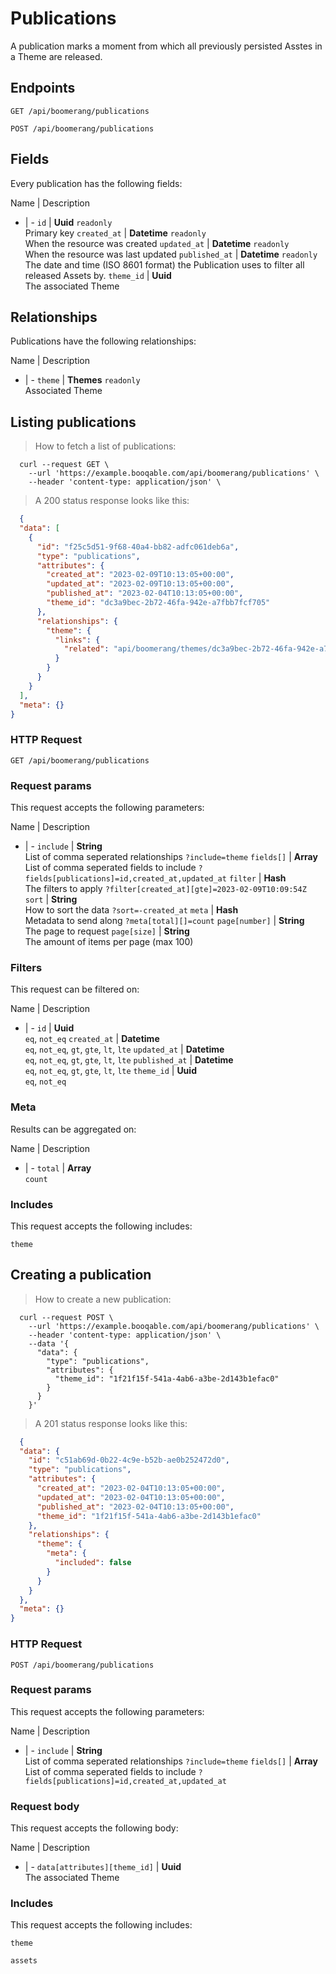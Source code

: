 # Publications

A publication marks a moment from which all previously persisted Asstes in a Theme are released.

## Endpoints
`GET /api/boomerang/publications`

`POST /api/boomerang/publications`

## Fields
Every publication has the following fields:

Name | Description
- | -
`id` | **Uuid** `readonly`<br>Primary key
`created_at` | **Datetime** `readonly`<br>When the resource was created
`updated_at` | **Datetime** `readonly`<br>When the resource was last updated
`published_at` | **Datetime** `readonly`<br>The date and time (ISO 8601 format) the Publication uses to filter all released Assets by.
`theme_id` | **Uuid** <br>The associated Theme


## Relationships
Publications have the following relationships:

Name | Description
- | -
`theme` | **Themes** `readonly`<br>Associated Theme


## Listing publications



> How to fetch a list of publications:

```shell
  curl --request GET \
    --url 'https://example.booqable.com/api/boomerang/publications' \
    --header 'content-type: application/json' \
```

> A 200 status response looks like this:

```json
  {
  "data": [
    {
      "id": "f25c5d51-9f68-40a4-bb82-adfc061deb6a",
      "type": "publications",
      "attributes": {
        "created_at": "2023-02-09T10:13:05+00:00",
        "updated_at": "2023-02-09T10:13:05+00:00",
        "published_at": "2023-02-04T10:13:05+00:00",
        "theme_id": "dc3a9bec-2b72-46fa-942e-a7fbb7fcf705"
      },
      "relationships": {
        "theme": {
          "links": {
            "related": "api/boomerang/themes/dc3a9bec-2b72-46fa-942e-a7fbb7fcf705"
          }
        }
      }
    }
  ],
  "meta": {}
}
```

### HTTP Request

`GET /api/boomerang/publications`

### Request params

This request accepts the following parameters:

Name | Description
- | -
`include` | **String** <br>List of comma seperated relationships `?include=theme`
`fields[]` | **Array** <br>List of comma seperated fields to include `?fields[publications]=id,created_at,updated_at`
`filter` | **Hash** <br>The filters to apply `?filter[created_at][gte]=2023-02-09T10:09:54Z`
`sort` | **String** <br>How to sort the data `?sort=-created_at`
`meta` | **Hash** <br>Metadata to send along `?meta[total][]=count`
`page[number]` | **String** <br>The page to request
`page[size]` | **String** <br>The amount of items per page (max 100)


### Filters

This request can be filtered on:

Name | Description
- | -
`id` | **Uuid** <br>`eq`, `not_eq`
`created_at` | **Datetime** <br>`eq`, `not_eq`, `gt`, `gte`, `lt`, `lte`
`updated_at` | **Datetime** <br>`eq`, `not_eq`, `gt`, `gte`, `lt`, `lte`
`published_at` | **Datetime** <br>`eq`, `not_eq`, `gt`, `gte`, `lt`, `lte`
`theme_id` | **Uuid** <br>`eq`, `not_eq`


### Meta

Results can be aggregated on:

Name | Description
- | -
`total` | **Array** <br>`count`


### Includes

This request accepts the following includes:

`theme`






## Creating a publication



> How to create a new publication:

```shell
  curl --request POST \
    --url 'https://example.booqable.com/api/boomerang/publications' \
    --header 'content-type: application/json' \
    --data '{
      "data": {
        "type": "publications",
        "attributes": {
          "theme_id": "1f21f15f-541a-4ab6-a3be-2d143b1efac0"
        }
      }
    }'
```

> A 201 status response looks like this:

```json
  {
  "data": {
    "id": "c51ab69d-0b22-4c9e-b52b-ae0b252472d0",
    "type": "publications",
    "attributes": {
      "created_at": "2023-02-04T10:13:05+00:00",
      "updated_at": "2023-02-04T10:13:05+00:00",
      "published_at": "2023-02-04T10:13:05+00:00",
      "theme_id": "1f21f15f-541a-4ab6-a3be-2d143b1efac0"
    },
    "relationships": {
      "theme": {
        "meta": {
          "included": false
        }
      }
    }
  },
  "meta": {}
}
```

### HTTP Request

`POST /api/boomerang/publications`

### Request params

This request accepts the following parameters:

Name | Description
- | -
`include` | **String** <br>List of comma seperated relationships `?include=theme`
`fields[]` | **Array** <br>List of comma seperated fields to include `?fields[publications]=id,created_at,updated_at`


### Request body

This request accepts the following body:

Name | Description
- | -
`data[attributes][theme_id]` | **Uuid** <br>The associated Theme


### Includes

This request accepts the following includes:

`theme`


`assets`





